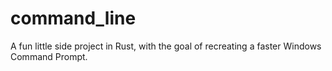 # command_line
A fun little side project in Rust, with the goal of recreating a faster Windows Command Prompt.
